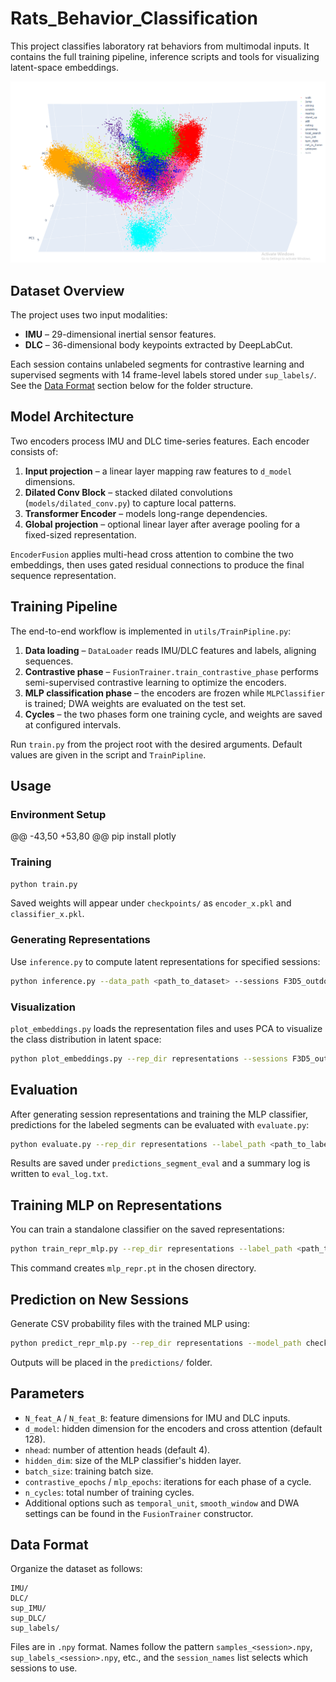 # Rats_Behavior_Classification

This project classifies laboratory rat behaviors from multimodal inputs. It contains the full training pipeline, inference scripts and tools for visualizing latent-space embeddings.

![Latent space example](./figures/representation.png)

## Dataset Overview

The project uses two input modalities:

* **IMU** – 29-dimensional inertial sensor features.
* **DLC** – 36-dimensional body keypoints extracted by DeepLabCut.

Each session contains unlabeled segments for contrastive learning and supervised segments with 14 frame-level labels stored under `sup_labels/`. See the [Data Format](#data-format) section below for the folder structure.


## Model Architecture

Two encoders process IMU and DLC time-series features. Each encoder consists of:

1. **Input projection** – a linear layer mapping raw features to `d_model` dimensions.  
2. **Dilated Conv Block** – stacked dilated convolutions (`models/dilated_conv.py`) to capture local patterns.  
3. **Transformer Encoder** – models long-range dependencies.  
4. **Global projection** – optional linear layer after average pooling for a fixed-sized representation.

`EncoderFusion` applies multi-head cross attention to combine the two embeddings, then uses gated residual connections to produce the final sequence representation.

## Training Pipeline

The end-to-end workflow is implemented in `utils/TrainPipline.py`:

1. **Data loading** – `DataLoader` reads IMU/DLC features and labels, aligning sequences.  
2. **Contrastive phase** – `FusionTrainer.train_contrastive_phase` performs semi-supervised contrastive learning to optimize the encoders.  
3. **MLP classification phase** – the encoders are frozen while `MLPClassifier` is trained; DWA weights are evaluated on the test set.  
4. **Cycles** – the two phases form one training cycle, and weights are saved at configured intervals.

Run `train.py` from the project root with the desired arguments. Default values are given in the script and `TrainPipline`.

## Usage

### Environment Setup
@@ -43,50 +53,80 @@ pip install plotly

### Training

```bash
python train.py
```

Saved weights will appear under `checkpoints/` as `encoder_x.pkl` and `classifier_x.pkl`.

### Generating Representations

Use `inference.py` to compute latent representations for specified sessions:

```bash
python inference.py --data_path <path_to_dataset> --sessions F3D5_outdoor F3D6_outdoor
```

### Visualization

`plot_embeddings.py` loads the representation files and uses PCA to visualize the class distribution in latent space:

```bash
python plot_embeddings.py --rep_dir representations --sessions F3D5_outdoor
```

## Evaluation

After generating session representations and training the MLP classifier, predictions for the labeled segments can be evaluated with `evaluate.py`:

```bash
python evaluate.py --rep_dir representations --label_path <path_to_labels> --model_path checkpoints_classifier/mlp_repr.pt
```

Results are saved under `predictions_segment_eval` and a summary log is written to `eval_log.txt`.

## Training MLP on Representations

You can train a standalone classifier on the saved representations:

```bash
python train_repr_mlp.py --rep_dir representations --label_path <path_to_labels> --model_dir checkpoints_classifier
```

This command creates `mlp_repr.pt` in the chosen directory.

## Prediction on New Sessions

Generate CSV probability files with the trained MLP using:

```bash
python predict_repr_mlp.py --rep_dir representations --model_path checkpoints_classifier/mlp_repr.pt
```

Outputs will be placed in the `predictions/` folder.

## Parameters

* `N_feat_A` / `N_feat_B`: feature dimensions for IMU and DLC inputs.
* `d_model`: hidden dimension for the encoders and cross attention (default 128).
* `nhead`: number of attention heads (default 4).
* `hidden_dim`: size of the MLP classifier's hidden layer.
* `batch_size`: training batch size.
* `contrastive_epochs` / `mlp_epochs`: iterations for each phase of a cycle.
* `n_cycles`: total number of training cycles.
* Additional options such as `temporal_unit`, `smooth_window` and DWA settings can be found in the `FusionTrainer` constructor.

## Data Format

Organize the dataset as follows:

```
IMU/
DLC/
sup_IMU/
sup_DLC/
sup_labels/
```

Files are in `.npy` format. Names follow the pattern `samples_<session>.npy`, `sup_labels_<session>.npy`, etc., and the `session_names` list selects which sessions to use.
